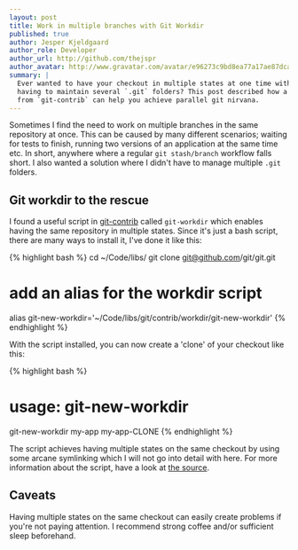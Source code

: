 ```yaml
---
layout: post
title: Work in multiple branches with Git Workdir
published: true
author: Jesper Kjeldgaard
author_role: Developer
author_url: http://github.com/thejspr
author_avatar: http://www.gravatar.com/avatar/e96273c9bd8ea77a17ae87dca4c0de4c
summary: |
  Ever wanted to have your checkout in multiple states at one time without
  having to maintain several `.git` folders? This post described how a script
  from `git-contrib` can help you achieve parallel git nirvana.
---
```


Sometimes I find the need to work on multiple branches in the same repository at
once. This can be caused by many different scenarios; waiting for tests to
finish, running two versions of an application at the same time etc. In short,
anywhere where a regular `git stash/branch` workflow falls short. I also wanted
a solution where I didn't have to manage multiple `.git` folders.

## Git workdir to the rescue

I found a useful script in
[git-contrib](https://github.com/git/git/tree/master/contrib) called
`git-workdir` which enables having the same repository in multiple states. Since
it's just a bash script, there are many ways to install it, I've done it like
this:

{% highlight bash %}
cd ~/Code/libs/
git clone git@github.com/git/git.git

# add an alias for the workdir script
alias git-new-workdir='~/Code/libs/git/contrib/workdir/git-new-workdir'
{% endhighlight %}

With the script installed, you can now create a 'clone' of your checkout like
this:

{% highlight bash %}
# usage: git-new-workdir <checkout-folder> <clone-folder>

git-new-workdir my-app my-app-CLONE
{% endhighlight %}

The script achieves having multiple states on the same checkout by using some
arcane symlinking which I will not go into detail with here. For more
information about the script, have a look at
[the source](https://github.com/git/git/blob/master/contrib/workdir/git-new-workdir).

## Caveats

Having multiple states on the same checkout can easily create problems if you're
not paying attention. I recommend strong coffee and/or sufficient sleep
beforehand.
